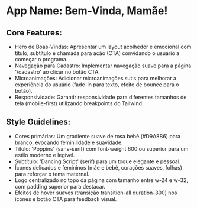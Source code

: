 # **App Name**: Bem-Vinda, Mamãe!

## Core Features:

- Hero de Boas-Vindas: Apresentar um layout acolhedor e emocional com título, subtítulo e chamada para ação (CTA) convidando o usuário a começar o programa.
- Navegação para Cadastro: Implementar navegação suave para a página '/cadastro' ao clicar no botão CTA.
- Microanimações: Adicionar microanimações sutis para melhorar a experiência do usuário (fade-in para texto, efeito de bounce para o botão).
- Responsividade: Garantir responsividade para diferentes tamanhos de tela (mobile-first) utilizando breakpoints do Tailwind.

## Style Guidelines:

- Cores primárias: Um gradiente suave de rosa bebê (#D9A8B6) para branco, evocando feminilidade e suavidade.
- Título: 'Poppins' (sans-serif) com font-weight 600 ou superior para um estilo moderno e legível.
- Subtítulo: 'Dancing Script' (serif) para um toque elegante e pessoal.
- Ícones delicados e femininos (mãe e bebê, corações suaves, folhas) para reforçar o tema maternal.
- Logo centralizado no topo da página com tamanho entre w-24 e w-32, com padding superior para destacar.
- Efeitos de hover suaves (transição transition-all duration-300) nos ícones e botão CTA para feedback visual.